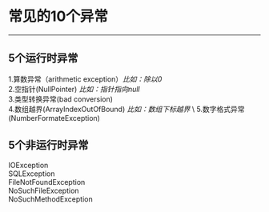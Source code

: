 # 常见的10个异常
---

## 5个运行时异常
1.算数异常（arithmetic exception）_比如：除以0_\
2.空指针(NullPointer) _比如：指针指向null_\
3.类型转换异常(bad conversion)\
4.数组越界(ArrayIndexOutOfBound) _比如：数组下标越界_ \ 
5.数字格式异常(NumberFormateException)

## 5个非运行时异常
IOException\
SQLException\
FileNotFoundException\
NoSuchFileException\
NoSuchMethodException
